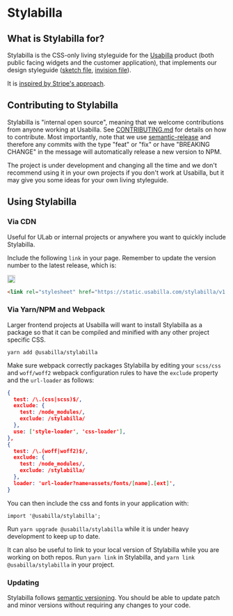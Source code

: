 # Stylabilla

## What is Stylabilla for?
Stylabilla is the CSS-only living styleguide for the [Usabilla](http://www.usabilla.com) product (both public facing widgets and the customer application), that implements our design styleguide ([sketch file](https://drive.google.com/drive/folders/0B6skUBevTtRIZ1l0eTlmMzVOWmM?usp=sharing), [invision file](https://invis.io/Y2C9FUS6Z)).

It is [inspired by Stripe's approach](http://www.youtube.com/watch?feature=player_embedded&v=NHpSmJrEvRQ).

## Contributing to Stylabilla
Stylabilla is "internal open source", meaning that we welcome contributions from anyone working at Usabilla. See [CONTRIBUTING.md](https://github.com/usabilla/stylabilla/blob/master/CONTRIBUTING.md) for details on how to contribute. Most importantly, note that we use [semantic-release](https://github.com/semantic-release/semantic-release) and therefore any commits with the type "feat" or "fix" or have "BREAKING CHANGE" in the message will automatically release a new version to NPM.

The project is under development and changing all the time and we don't recommend using it in your own projects if you don't work at Usabilla, but it may give you some ideas for your own living styleguide.

## Using Stylabilla

### Via CDN
Useful for ULab or internal projects or anywhere you want to quickly include Stylabilla.

Include the following `link` in your page. Remember to update the version number to the latest release, which is:

<a href="https://badge.fury.io/js/%40usabilla%2Fstylabilla"><img src="https://badge.fury.io/js/%40usabilla%2Fstylabilla.svg" alt="npm version" height="18"></a>

```HTML
<link rel="stylesheet" href="https://static.usabilla.com/stylabilla/v1.5.0/stylabilla.css"/>
```

### Via Yarn/NPM and Webpack
Larger frontend projects at Usabilla will want to install Stylabilla as a package so that it can be compiled and minified with any other project specific CSS.

```
yarn add @usabilla/stylabilla
```

Make sure webpack correctly packages Stylabilla by editing your `scss/css` and `woff/woff2`  webpack configuration rules to have the `exclude` property and the `url-loader` as follows:

```JSON
{
  test: /\.(css|scss)$/,
  exclude: {
    test: /node_modules/,
    exclude: /stylabilla/
  },
  use: ['style-loader', 'css-loader'],
},
{
  test: /\.(woff|woff2)$/,
  exclude: {
    test: /node_modules/,
    exclude: /stylabilla/
  },
  loader: 'url-loader?name=assets/fonts/[name].[ext]',
}
```

You can then include the css and fonts in your application with:
```
import '@usabilla/stylabilla';
```
Run `yarn upgrade @usabilla/stylabilla` while it is under heavy development to keep up to date.

It can also be useful to link to your local version of Stylabilla while you are working on both repos. Run `yarn link` in Stylabilla, and `yarn link @usabilla/stylabilla` in your project.

### Updating

Stylabilla follows [semantic versioning](http://semver.org). You should be able to update patch and minor versions without requiring any changes to your code.
